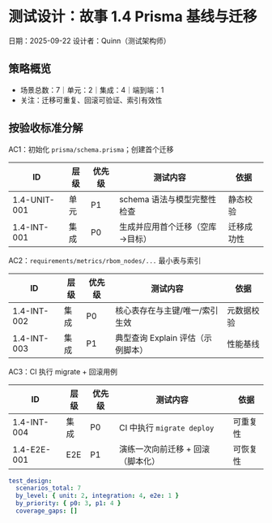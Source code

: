 # 测试设计：故事 1.4 Prisma 基线与迁移

日期：2025-09-22
设计者：Quinn（测试架构师）

## 策略概览

- 场景总数：7｜单元：2｜集成：4｜端到端：1
- 关注：迁移可重复、回滚可验证、索引有效性

## 按验收标准分解

AC1：初始化 `prisma/schema.prisma`；创建首个迁移

| ID           | 层级 | 优先级 | 测试内容                            | 依据          |
|--------------|------|--------|-------------------------------------|---------------|
| 1.4-UNIT-001 | 单元 | P1     | schema 语法与模型完整性检查         | 静态校验      |
| 1.4-INT-001  | 集成 | P0     | 生成并应用首个迁移（空库→目标）     | 迁移成功性    |

AC2：`requirements/metrics/rbom_nodes/...` 最小表与索引

| ID           | 层级 | 优先级 | 测试内容                            | 依据          |
|--------------|------|--------|-------------------------------------|---------------|
| 1.4-INT-002  | 集成 | P0     | 核心表存在与主键/唯一/索引生效      | 元数据校验    |
| 1.4-INT-003  | 集成 | P1     | 典型查询 Explain 评估（示例脚本）    | 性能基线      |

AC3：CI 执行 migrate + 回滚用例

| ID           | 层级 | 优先级 | 测试内容                            | 依据          |
|--------------|------|--------|-------------------------------------|---------------|
| 1.4-INT-004  | 集成 | P0     | CI 中执行 `migrate deploy`          | 可重复性      |
| 1.4-E2E-001  | E2E  | P1     | 演练一次向前迁移 + 回滚（脚本化）   | 可恢复性      |

```yaml
test_design:
  scenarios_total: 7
  by_level: { unit: 2, integration: 4, e2e: 1 }
  by_priority: { p0: 3, p1: 4 }
  coverage_gaps: []
```

